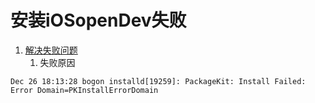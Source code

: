 # 安装iOSopenDev失败
1. [解决失败问题](https://www.ianisme.com/ios/2319.html)
	1. 失败原因
	
```
Dec 26 18:13:28 bogon installd[19259]: PackageKit: Install Failed: Error Domain=PKInstallErrorDomain
```

